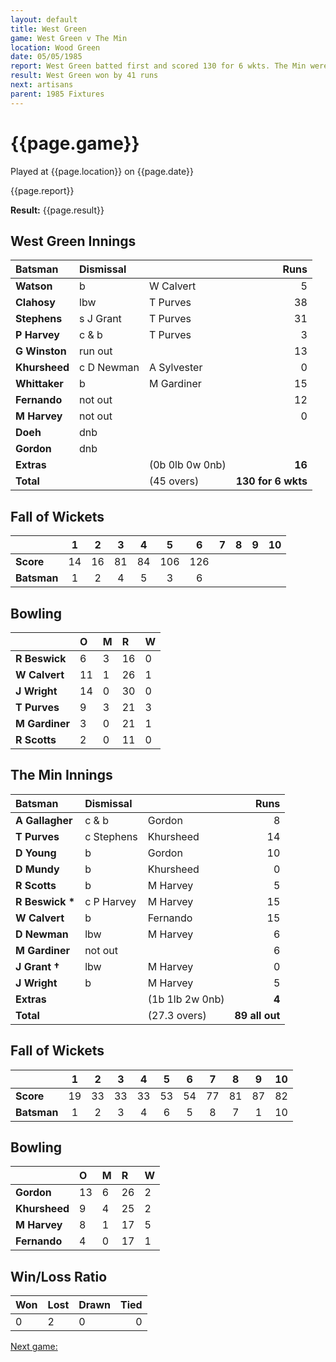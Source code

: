 ```yaml
---
layout: default
title: West Green
game: West Green v The Min
location: Wood Green
date: 05/05/1985
report: West Green batted first and scored 130 for 6 wkts. The Min were bowled out for 89.
result: West Green won by 41 runs
next: artisans
parent: 1985 Fixtures
---
```


# {{page.game}}

Played at {{page.location}} on {{page.date}}

{{page.report}}

**Result:** {{page.result}}

## West Green Innings

| Batsman | Dismissal |  | Runs |
|:---|:---|---|---:|
| **Watson** | b | W Calvert | 5 | 
| **Clahosy** | lbw | T Purves | 38 | 
| **Stephens** | s J Grant | T Purves | 31 | 
| **P Harvey** | c & b | T Purves | 3 | 
| **G Winston** | run out |  | 13 | 
| **Khursheed** | c D Newman | A Sylvester | 0 | 
| **Whittaker** | b | M Gardiner | 15 | 
| **Fernando** | not out |  | 12 | 
| **M Harvey** | not out |  | 0 | 
| **Doeh** | dnb |  |  | 
| **Gordon** | dnb |  |  | 
| **Extras** | | (0b 0lb 0w 0nb) | **16** | 
| **Total** | | (45 overs) | ****130 for 6 wkts**** | 

## Fall of Wickets

| | 1 | 2 | 3 | 4 | 5 | 6 | 7 | 8 | 9 | 10 |
|---|:---:|:---:|:---:|:---:|:---:|:---:|:---:|:---:|:---:|:---:|
| **Score** | 14 | 16 | 81 | 84 | 106 | 126 |  |  |  |  | 
| **Batsman** | 1 | 2 | 4 | 5 | 3 | 6 |  |  |  |  | 


## Bowling

| | O | M | R | W |
|---|:---|:---|:---|:---|
| **R Beswick** | 6 | 3 | 16 | 0 | 
| **W Calvert** | 11 | 1 | 26 | 1 | 
| **J Wright** | 14 | 0 | 30 | 0 | 
| **T Purves** | 9 | 3 | 21 | 3 | 
| **M Gardiner** | 3 | 0 | 21 | 1 |
| **R Scotts** | 2 | 0 | 11 | 0 | 

## The Min Innings

| Batsman | Dismissal |  | Runs |
|:---|:---|---|---:|
| **A Gallagher** | c & b | Gordon | 8 | 
| **T Purves** | c Stephens | Khursheed | 14 | 
| **D Young** | b | Gordon | 10 | 
| **D Mundy** | b | Khursheed | 0 | 
| **R Scotts** | b  | M Harvey | 5 | 
| **R Beswick &#42;** | c P Harvey | M Harvey | 15 | 
| **W Calvert** | b | Fernando | 15 | 
| **D Newman** | lbw | M Harvey | 6 | 
| **M Gardiner** | not out |  | 6 | 
| **J Grant &#8224;** | lbw | M Harvey | 0 | 
| **J Wright** | b | M Harvey | 5 | 
| **Extras** | | (1b 1lb 2w 0nb) | **4** | 
| **Total** | | (27.3 overs) | ****89 all out**** | 

## Fall of Wickets

| | 1 | 2 | 3 | 4 | 5 | 6 | 7 | 8 | 9 | 10 |
|---|:---:|:---:|:---:|:---:|:---:|:---:|:---:|:---:|:---:|:---:|
| **Score** | 19 | 33 | 33 | 33 | 53 | 54 | 77 | 81 | 87 | 82 | 
| **Batsman** | 1 | 2 | 3 | 4 | 6 | 5 | 8 | 7 | 1 | 10 | 

## Bowling

| | O | M | R | W |
|---|:---|:---|:---|:---|
| **Gordon** | 13 | 6 | 26 | 2 | 
| **Khursheed** | 9 | 4 | 25 | 2 | 
| **M Harvey** | 8 | 1 | 17 | 5 | 
| **Fernando** | 4 | 0 | 17 | 1 | 

## Win/Loss Ratio

| Won | Lost | Drawn | Tied |
|:---|:---|:---|---:|
| 0 | 2 | 0 | 0 |

[Next game:]({{page.next}})